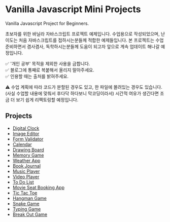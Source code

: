 # Vanilla Javascript Mini Projects

Vanilla Javascript Project for Beginners.  

초보자를 위한 바닐라 자바스크립트 프로젝트 예제입니다. 수업용으로 작성되었으며, 난이도는 처음 자바스크립트를 접하시는분들께 적합한 예제들입니다. 본 프로젝트는 수업 준비하면서 겸사겸사, 독학하시는분들께 도움이 되고자 앞으로 계속 업데이트 해나갈 예정입니다.

✅  '개인 공부' 목적을 제외한 사용을 금합니다.  
✅  블로그에 통째로 복붙해서 올리지 말아주세요.  
✅  인용할 때는 출처를 밝혀주세요.  

⚠️ 수업 계획에 따라 코드가 분할된 경우도 있고, 한 파일에 몰려있는 경우도 있습니다. (사실 수업할 내용에 맞춰서 후다닥 하다보니 막코딩이라서) 시간적 여유가 생긴다면 조금 더 보기 쉽게 리팩토링할 예정입니다.

## Projects

- [Digital Clock](https://github.com/coach-oox/digital-clock)
- [Image Editor](https://github.com/coach-oox/image-effector)
- [Form Validator](https://github.com/coach-oox/form-validation)
- [Calendar](https://github.com/coach-oox/vanilla-calendar)
- [Drawing Board](https://github.com/coach-oox/simple-drawing-board)
- [Memory Game](https://github.com/coach-oox/memory-game)
- [Weather App](https://github.com/coach-oox/weather-app)
- [Book Journal](https://github.com/coach-oox/book-journal-app)
- [Music Player]()
- [Video Player]()
- [To Do List](https://github.com/coach-oox/vanilla-todo-list)
- [Movie Seat Booking App]()
- [Tic Tac Toe]()
- [Hangman Game]()
- [Snake Game]()
- [Typing Game]()
- [Break Out Game]()

